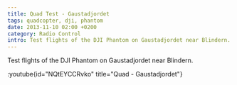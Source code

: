 ```yaml
---
title: Quad Test - Gaustadjordet
tags: quadcopter, dji, phantom
date: 2013-11-10 02:00 +0200
category: Radio Control
intro: Test flights of the DJI Phantom on Gaustadjordet near Blindern.
---
```


Test flights of the DJI Phantom on Gaustadjordet near Blindern.

:youtube{id="NQtEYCCRvko" title="Quad - Gaustadjordet"}
